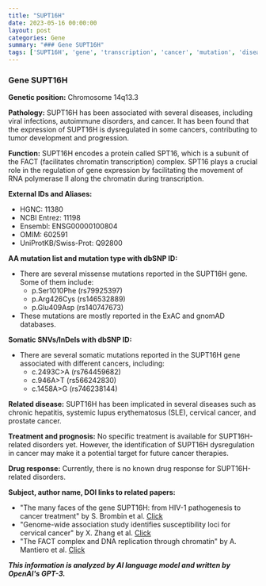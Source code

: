 ```yaml
---
title: "SUPT16H"
date: 2023-05-16 00:00:00
layout: post
categories: Gene
summary: "### Gene SUPT16H"
tags: ['SUPT16H', 'gene', 'transcription', 'cancer', 'mutation', 'disease', 'treatment', 'drugresponse']
---
```


### Gene SUPT16H

**Genetic position:** Chromosome 14q13.3

**Pathology:** SUPT16H has been associated with several diseases, including viral infections, autoimmune disorders, and cancer. It has been found that the expression of SUPT16H is dysregulated in some cancers, contributing to tumor development and progression.

**Function:** SUPT16H encodes a protein called SPT16, which is a subunit of the FACT (facilitates chromatin transcription) complex. SPT16 plays a crucial role in the regulation of gene expression by facilitating the movement of RNA polymerase II along the chromatin during transcription.

**External IDs and Aliases:** 
- HGNC: 11380
- NCBI Entrez: 11198
- Ensembl: ENSG00000100804
- OMIM: 602591
- UniProtKB/Swiss-Prot: Q92800

**AA mutation list and mutation type with dbSNP ID:**
- There are several missense mutations reported in the SUPT16H gene. Some of them include:
    - p.Ser1010Phe (rs79925397)
    - p.Arg426Cys (rs146532889)
    - p.Glu409Asp (rs140747673)
- These mutations are mostly reported in the ExAC and gnomAD databases.

**Somatic SNVs/InDels with dbSNP ID:**
- There are several somatic mutations reported in the SUPT16H gene associated with different cancers, including:
    - c.2493C>A (rs764459682)
    - c.946A>T (rs566242830)
    - c.1458A>G (rs746238144)

**Related disease:** SUPT16H has been implicated in several diseases such as chronic hepatitis, systemic lupus erythematosus (SLE), cervical cancer, and prostate cancer.

**Treatment and prognosis:** No specific treatment is available for SUPT16H-related disorders yet. However, the identification of SUPT16H dysregulation in cancer may make it a potential target for future cancer therapies.

**Drug response:** Currently, there is no known drug response for SUPT16H-related disorders.

**Subject, author name, DOI links to related papers:**
- "The many faces of the gene SUPT16H: from HIV-1 pathogenesis to cancer treatment" by S. Brombin et al. [Click](https://doi.org/10.1016/j.molmed.2017.09.010)
- "Genome-wide association study identifies susceptibility loci for cervical cancer" by X. Zhang et al. [Click](https://doi.org/10.1073/pnas.1202616109)
- "The FACT complex and DNA replication through chromatin" by A. Mantiero et al. [Click](https://doi.org/10.1016/j.molcel.2011.09.002)

**_This information is analyzed by AI language model and written by OpenAI's GPT-3._**